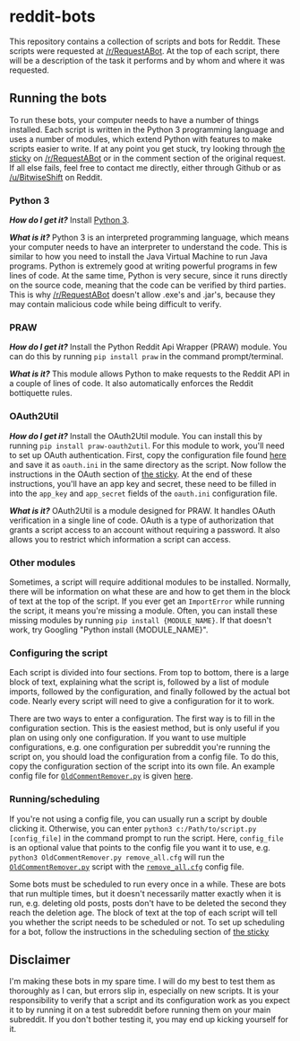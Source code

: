 # reddit-bots
This repository contains a collection of scripts and bots for Reddit. These
scripts were requested at
[/r/RequestABot](https://www.reddit.com/r/RequestABot). At the top of each
script, there will be a description of the task it performs and by whom and
where it was requested.

## Running the bots
To run these bots, your computer needs to have a number of things installed.
Each script is written in the Python 3 programming language and uses a number of
modules, which extend Python with features to make scripts easier to
write. If at any point you get stuck, try looking through
[the sticky](https://www.reddit.com/r/RequestABot/comments/3d3iss/a_comprehensive_guide_to_running_your_bot_that/)
on [/r/RequestABot](https://www.reddit.com/r/RequestABot) or in the comment
section of the original request. If all else fails, feel free to contact me
directly, either through Github or as
[/u/BitwiseShift](https://www.reddit.com/user/bitwiseshift) on Reddit.

### Python 3
***How do I get it?*** Install [Python 3](https://www.python.org/downloads/).

***What is it?*** Python 3 is an interpreted programming language, which means
your computer needs to have an interpreter to understand the code. This is
similar to how you need to install the Java Virtual Machine to run Java
programs. Python is extremely good at writing powerful programs in few lines of
code. At the same time, Python is very secure, since it runs directly on the
source code, meaning that the code can be verified by third parties. This is why
[/r/RequestABot](https://www.reddit.com/r/RequestABot) doesn't allow .exe's
and .jar's, because they may contain malicious code while being difficult to
verify.

### PRAW
***How do I get it?*** Install the Python Reddit Api Wrapper (PRAW) module. You
can do this by running `pip install praw` in the command prompt/terminal.

***What is it?*** This module allows Python to make requests to the Reddit API
in a couple of lines of code. It also automatically enforces the Reddit
bottiquette rules.

### OAuth2Util
***How do I get it?*** Install the OAuth2Util module. You can install this by
running `pip install praw-oauth2util`. For this module to work, you'll need to
set up OAuth authentication. First, copy the configuration file found
[here](https://github.com/SmBe19/praw-OAuth2Util/blob/master/OAuth2Util/README.md#config)
and save it as `oauth.ini` in the same directory as the script. Now follow the
instructions in the OAuth section of [the sticky](https://www.reddit.com/r/RequestABot/comments/3d3iss/a_comprehensive_guide_to_running_your_bot_that/).
At the end of these instructions, you'll have an app key and secret, these need
to be filled in into the `app_key` and `app_secret` fields of the `oauth.ini`
configuration file.

***What is it?*** OAuth2Util is a module designed for PRAW. It handles OAuth
verification in a single line of code. OAuth is a type of authorization that
grants a script access to an account without requiring a password. It also
allows you to restrict which information a script can access.

### Other modules
Sometimes, a script will require additional modules to be installed. Normally,
there will be information on what these are and how to get them in the block of
text at the top of the script. If you ever get an `ImportError` while running
the script, it means you're missing a module. Often, you can install these
missing modules by running `pip install {MODULE_NAME}`. If that doesn't work,
try Googling "Python install {MODULE_NAME}".

### Configuring the script
Each script is divided into four sections. From top to bottom, there is a large
block of text, explaining what the script is, followed by a list of module
imports, followed by the configuration, and finally followed by the actual bot
code. Nearly every script will need to give a configuration for it to work.

There are two ways to enter a configuration. The first way is to fill in the
configuration section. This is the easiest method, but is only useful if you
plan on using only one configuration. If you want to use multiple
configurations, e.g. one configuration per subreddit you're running the script
on, you should load the configuration from a config file. To do this, copy the
configuration section of the script into its own file. An example config file
for [`OldCommentRemover.py`](https://github.com/JohnnyDeuss/reddit-bots/blob/master/OldCommentRemover/OldCommentRemover.py) is given [here](https://github.com/JohnnyDeuss/reddit-bots/blob/master/OldCommentRemover/remove_all.cfg).

### Running/scheduling
If you're not using a config file, you can usually run a script by double
clicking it. Otherwise, you can enter `python3 c:/Path/to/script.py [config_file]`
in the command prompt to run the script. Here, `config_file` is an optional
value that points to the config file you want it to use, e.g.
`python3 OldCommentRemover.py remove_all.cfg` will run the [`OldCommentRemover.py`](https://github.com/JohnnyDeuss/reddit-bots/blob/master/OldCommentRemover/OldCommentRemover.py)
script with the [`remove_all.cfg`](https://github.com/JohnnyDeuss/reddit-bots/blob/master/OldCommentRemover/remove_all.cfg) config file.

Some bots must be scheduled to run every once in a while. These are bots that
run multiple times, but it doesn't necessarily matter exactly when it is run,
e.g. deleting old posts, posts don't have to be deleted the second they reach
the deletion age. The block of text at the top of each script will tell you
whether the script needs to be scheduled or not. To set up scheduling for a bot,
follow the instructions in the scheduling section of
[the sticky](https://www.reddit.com/r/RequestABot/comments/3d3iss/a_comprehensive_guide_to_running_your_bot_that/)

## Disclaimer
I'm making these bots in my spare time. I will do my best to test them as
thoroughly as I can, but errors slip in, especially on new scripts. It is your
responsibility to verify that a script and its configuration work as you expect
it to by running it on a test subreddit before running them on your main
subreddit. If you don't bother testing it, you may end up kicking yourself for
it.
